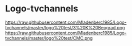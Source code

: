 # Logo-tvchannels
https://raw.githubusercontent.com/Mladenberc1985/Logo-tvchannels/master/logo%20test/3%20K%20Beograd.png
https://raw.githubusercontent.com/Mladenberc1985/Logo-tvchannels/master/logo%20test/CMC.png
